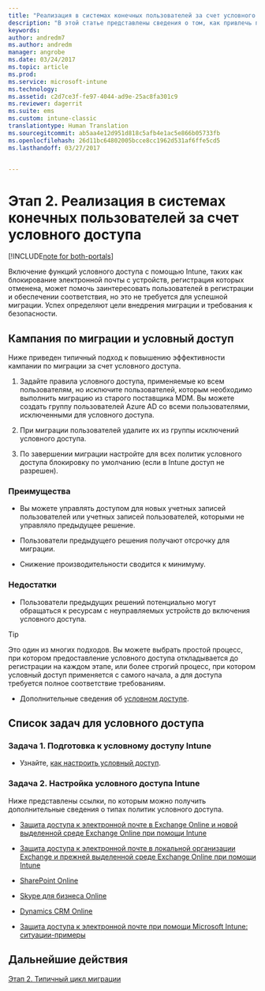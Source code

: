 ```yaml
---
title: "Реализация в системах конечных пользователей за счет условного доступа | Документация Майкрософт"
description: "В этой статье представлены сведения о том, как привлечь пользователей к регистрации в Intune за счет условного доступа."
keywords: 
author: andredm7
ms.author: andredm
manager: angrobe
ms.date: 03/24/2017
ms.topic: article
ms.prod: 
ms.service: microsoft-intune
ms.technology: 
ms.assetid: c2d7ce3f-fe97-4044-ad9e-25ac8fa301c9
ms.reviewer: dagerrit
ms.suite: ems
ms.custom: intune-classic
translationtype: Human Translation
ms.sourcegitcommit: ab5aa4e12d951d818c5afb4e1ac5e866b05733fb
ms.openlocfilehash: 26d11bc64802005bcce8cc1962d531af6ffe5cd5
ms.lasthandoff: 03/27/2017


---
```


# <a name="phase-2-drive-end-user-adoption-with-conditional-access"></a>Этап 2. Реализация в системах конечных пользователей за счет условного доступа

[!INCLUDE[note for both-portals](../includes/note-for-both-portals.md)]

Включение функций условного доступа с помощью Intune, таких как блокирование электронной почты с устройств, регистрация которых отменена, может помочь заинтересовать пользователей в регистрации и обеспечении соответствия, но это не требуется для успешной миграции. Успех определяют цели внедрения миграции и требования к безопасности.

## <a name="migration-campaign-with-conditional-access"></a>Кампания по миграции и условный доступ

Ниже приведен типичный подход к повышению эффективности кампании по миграции за счет условного доступа.

1.  Задайте правила условного доступа, применяемые ко всем пользователям, но исключите пользователей, которым необходимо выполнить миграцию из старого поставщика MDM. Вы можете создать группу пользователей Azure AD со всеми пользователями, исключенными для условного доступа.

2.  При миграции пользователей удалите их из группы исключений условного доступа.

3.  По завершении миграции настройте для всех политик условного доступа блокировку по умолчанию (если в Intune доступ не разрешен).

### <a name="advantages"></a>Преимущества

-   Вы можете управлять доступом для новых учетных записей пользователей или учетных записей пользователей, которыми не управляло предыдущее решение.

-   Пользователи предыдущего решения получают отсрочку для миграции.

-   Снижение производительности сводится к минимуму.

### <a name="disadvantages"></a>Недостатки

-   Пользователи предыдущих решений потенциально могут обращаться к ресурсам с неуправляемых устройств до включения условного доступа.

> [!TIP] 
> Это один из многих подходов. Вы можете выбрать простой процесс, при котором предоставление условного доступа откладывается до регистрации на каждом этапе, или более строгий процесс, при котором условный доступ применяется с самого начала, а для доступа требуется полное соответствие требованиям.

-   Дополнительные сведения об [условном доступе](https://docs.microsoft.com/intune-azure/conditional-access/what-is-conditional-access).

## <a name="task-list-for-conditional-access"></a>Список задач для условного доступа

### <a name="task-1-get-ready-for-intune-conditional-access"></a>Задача 1. Подготовка к условному доступу Intune

-   Узнайте, [как настроить условный доступ](https://docs.microsoft.com/intune/deploy-use/restrict-access-to-email-and-o365-services-with-microsoft-intune).

### <a name="task-2-setup-intune-conditional-access"></a>Задача 2. Настройка условного доступа Intune

Ниже представлены ссылки, по которым можно получить дополнительные сведения о типах политик условного доступа.

-   [Защита доступа к электронной почте в Exchange Online и новой выделенной среде Exchange Online при помощи Intune](https://docs.microsoft.com/intune/deploy-use/restrict-access-to-exchange-online-with-microsoft-intune)

-   [Защита доступа к электронной почте в локальной организации Exchange и прежней выделенной среде Exchange Online при помощи Intune](https://docs.microsoft.com/intune/deploy-use/restrict-access-to-exchange-onpremises-with-microsoft-intune)

-   [SharePoint Online](https://docs.microsoft.com/intune/deploy-use/restrict-access-to-sharepoint-online-with-microsoft-intune)

-   [Skype для бизнеса Online](https://docs.microsoft.com/intune/deploy-use/restrict-access-to-skype-for-business-online-with-microsoft-intune)

-   [Dynamics CRM Online](https://docs.microsoft.com/intune/deploy-use/restrict-access-to-dynamics-crm-online-with-microsoft-intune)

-   [Защита доступа к электронной почте при помощи Microsoft Intune: ситуации-примеры](https://docs.microsoft.com/intune/deploy-use/restrict-email-access-example-scenarios)

## <a name="next-steps"></a>Дальнейшие действия

[Этап 2. Типичный цикл миграции](https://docs.microsoft.com/intune/plan-design/migration-phase2-typical-migration-cycle)

